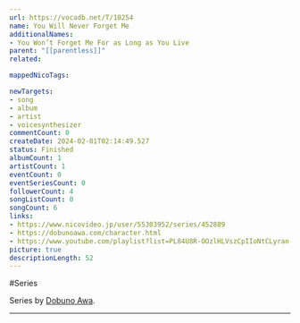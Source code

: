 ```yaml
---
url: https://vocadb.net/T/10254
name: You Will Never Forget Me
additionalNames: 
- You Won’t Forget Me For as Long as You Live
parent: "[[parentless]]"
related:

mappedNicoTags:

newTargets:
- song
- album
- artist
- voicesynthesizer
commentCount: 0
createDate: 2024-02-01T02:14:49.527
status: Finished
albumCount: 1
artistCount: 1
eventCount: 0
eventSeriesCount: 0
followerCount: 4
songListCount: 0
songCount: 6
links: 
- https://www.nicovideo.jp/user/55303952/series/452889
- https://dobunoawa.com/character.html
- https://www.youtube.com/playlist?list=PL84U8R-OOzlHLVszCpIIoNtCLyran-HP_
picture: true
descriptionLength: 52
---
```


#Series

Series by [Dobuno Awa](https://vocadb.net/Ar/46571).

---

